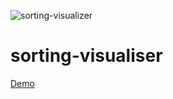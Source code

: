 ![sorting-visualizer](https://user-images.githubusercontent.com/39201456/140586902-8558fd7a-b7e3-461e-80d5-94892bb22911.gif)

# sorting-visualiser 

[Demo](https://practical-spence-e9eefa.netlify.app/)
